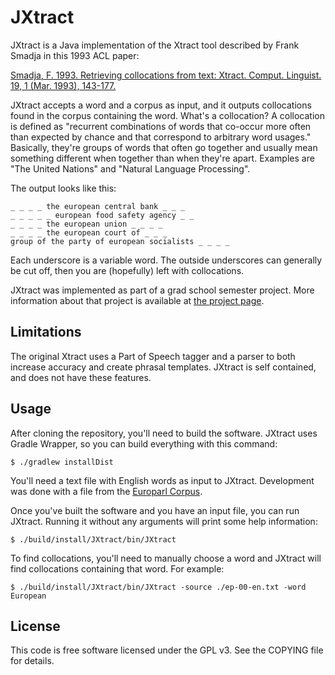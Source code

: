 JXtract
=======

JXtract is a Java implementation of the Xtract tool described by Frank Smadja
in this 1993 ACL paper:
 
[Smadja, F. 1993. Retrieving collocations from text: Xtract. Comput. Linguist. 19, 1 (Mar. 1993), 143-177.](http://dl.acm.org/citation.cfm?id=972458&coll=Portal&dl=ACM)


JXtract accepts a word and a corpus as input, and it outputs collocations
found in the corpus containing the word. What's a collocation? A collocation
is defined as "recurrent combinations of words that co-occur more often than
expected by chance and that correspond to arbitrary word usages." Basically,
they're groups of words that often go together and usually mean something
different when together than when they're apart. Examples are
"The United Nations" and "Natural Language Processing".

The output looks like this:

    _ _ _ _ the european central bank _ _ _
    _ _ _ _ _ european food safety agency _ _
    _ _ _ _ the european union _ _ _ _ 
    _ _ _ _ the european court of _ _ _
    group of the party of european socialists _ _ _ _

Each underscore is a variable word. The outside underscores can generally be
cut off, then you are (hopefully) left with collocations.

JXtract was implemented as part of a grad school semester project. More
information about that project is available at
[the project page](http://definingterms.com/projects/Champollion/).

Limitations
-----------
The original Xtract uses a Part of Speech tagger and a parser to both
increase accuracy and create phrasal templates. JXtract is self contained,
and does not have these features.


Usage
-----
After cloning the repository, you'll need to build the software. JXtract uses
Gradle Wrapper, so you can build everything with this command:

    $ ./gradlew installDist

You'll need a text file with English words as input to JXtract. Development was
done with a file from the [Europarl Corpus](http://www.statmt.org/europarl/).

Once you've built the software and you have an input file, you can run JXtract.
Running it without any arguments will print some help information:

    $ ./build/install/JXtract/bin/JXtract

To find collocations, you'll need to manually choose a word and JXtract will
find collocations containing that word. For example:

    $ ./build/install/JXtract/bin/JXtract -source ./ep-00-en.txt -word European


License
-------
This code is free software licensed under the GPL v3.  See the COPYING file
for details.
